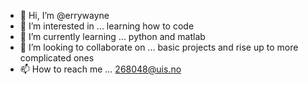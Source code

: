 - 👋 Hi, I’m @errywayne
- 👀 I’m interested in ... learning how to code
- 🌱 I’m currently learning ... python and matlab
- 💞️ I’m looking to collaborate on ... basic projects and rise up to more complicated ones
- 📫 How to reach me ... 268048@uis.no

<!---
errywayne/errywayne is a ✨ special ✨ repository because its `README.md` (this file) appears on your GitHub profile.
You can click the Preview link to take a look at your changes.
--->
